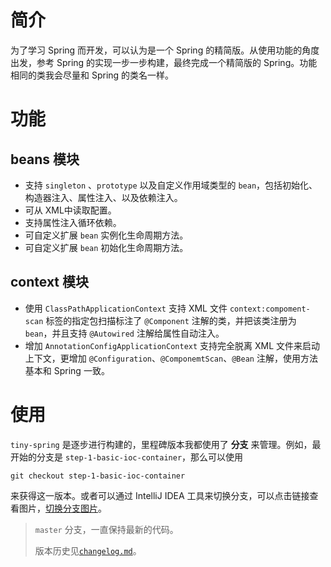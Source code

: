 # 简介

为了学习 Spring 而开发，可以认为是一个 Spring 的精简版。从使用功能的角度出发，参考 Spring 的实现一步一步构建，最终完成一个精简版的 Spring。功能相同的类我会尽量和 Spring 的类名一样。

# 功能

## beans 模块

* 支持 `singleton` 、`prototype` 以及自定义作用域类型的 `bean`，包括初始化、构造器注入、属性注入、以及依赖注入。
* 可从 XML中读取配置。
* 支持属性注入循环依赖。
* 可自定义扩展 `bean` 实例化生命周期方法。
* 可自定义扩展 `bean` 初始化生命周期方法。

## context 模块

* 使用 `ClassPathApplicationContext` 支持 XML 文件 `context:compoment-scan` 标签的指定包扫描标注了 `@Component` 注解的类，并把该类注册为 `bean`，并且支持 `@Autowired` 注解给属性自动注入。
* 增加 `AnnotationConfigApplicationContext` 支持完全脱离 XML 文件来启动上下文，更增加 `@Configuration`、`@ComponemtScan`、`@Bean` 注解，使用方法基本和 Spring 一致。

# 使用

`tiny-spring` 是逐步进行构建的，里程碑版本我都使用了 **分支** 来管理。例如，最开始的分支是  `step-1-basic-ioc-container`，那么可以使用

```shell
git checkout step-1-basic-ioc-container
```

来获得这一版本。或者可以通过 IntelliJ IDEA 工具来切换分支，可以点击链接查看图片，[切换分支图片](http://ww1.sinaimg.cn/large/006Vpl27gy1gf3kvly17kj30bu07z0sy.jpg)。

> `master` 分支，一直保持最新的代码。
>
> 版本历史见[`changelog.md`](https://github.com/leisurexi/tiny-spring/blob/master/changelog.md)。